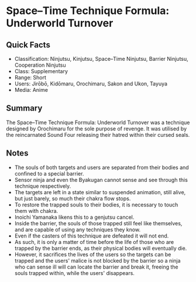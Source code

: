 # Space–Time Technique Formula: Underworld Turnover

## Quick Facts
- Classification: Ninjutsu, Kinjutsu, Space–Time Ninjutsu, Barrier Ninjutsu, Cooperation Ninjutsu
- Class: Supplementary
- Range: Short
- Users: Jirōbō, Kidōmaru, Orochimaru, Sakon and Ukon, Tayuya
- Media: Anime

## Summary
The Space–Time Technique Formula: Underworld Turnover was a technique designed by Orochimaru for the sole purpose of revenge. It was utilised by the reincarnated Sound Four releasing their hatred within their cursed seals.

## Notes
- The souls of both targets and users are separated from their bodies and confined to a special barrier.
- Sensor ninja and even the Byakugan cannot sense and see through this technique respectively.
- The targets are left in a state similar to suspended animation, still alive, but just barely, so much their chakra flow stops.
- To restore the trapped souls to their bodies, it is necessary to touch them with chakra.
- Inoichi Yamanaka likens this to a genjutsu cancel.
- Inside the barrier, the souls of those trapped still feel like themselves, and are capable of using any techniques they know.
- Even if the casters of this technique are defeated it will not end.
- As such, it is only a matter of time before the life of those who are trapped by the barrier ends, as their physical bodies will eventually die.
- However, it sacrifices the lives of the users so the targets can be trapped and the users' malice is not blocked by the barrier so a ninja who can sense ill will can locate the barrier and break it, freeing the souls trapped within, while the users' disappears.

